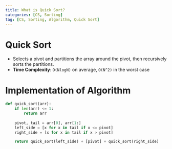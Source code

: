 ```yaml
---
title: What is Quick Sort?
categories: [CS, Sorting]
tag: [CS, Sorting, Algorithm, Quick Sort]
---
```


# Quick Sort
- Selects a pivot and partitions the array around the pivot, then recursively sorts the partitions.
- **Time Complexity**: `O(NlogN)` on average, `O(N^2)` in the worst case

# Implementation of Algorithm
```python
def quick_sort(arr):
    if len(arr) <= 1:
        return arr
    
    pivot, tail = arr[0], arr[1:]
    left_side = [x for x in tail if x <= pivot]
    right_side = [x for x in tail if x > pivot]

    return quick_sort(left_side) + [pivot] + quick_sort(right_side)
```